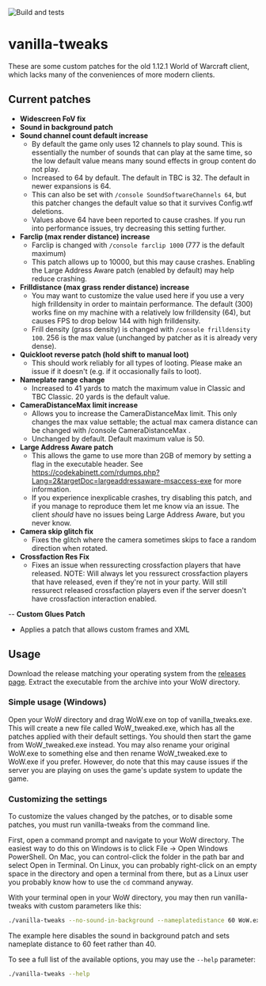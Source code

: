 ![Build and tests](https://github.com/brndd/vanilla-tweaks/actions/workflows/rust.yml/badge.svg)
 
# vanilla-tweaks

These are some custom patches for the old 1.12.1 World of Warcraft client, which lacks many of the conveniences of more modern clients.

## Current patches

- **Widescreen FoV fix**
- **Sound in background patch**
- **Sound channel count default increase**
  - By default the game only uses 12 channels to play sound. This is essentially the number of sounds that can play at the same time, so the low default value means many sound effects in group content do not play.
  - Increased to 64 by default. The default in TBC is 32. The default in newer expansions is 64. 
  - This can also be set with `/console SoundSoftwareChannels 64`, but this patcher changes the default value so that it survives Config.wtf deletions.
  - Values above 64 have been reported to cause crashes. If you run into performance issues, try decreasing this setting further.
- **Farclip (max render distance) increase**
  - Farclip is changed with `/console farclip 1000` (777 is the default maximum)
  - This patch allows up to 10000, but this may cause crashes. Enabling the Large Address Aware patch (enabled by default) may help reduce crashing.
- **Frilldistance (max grass render distance) increase**
  - You may want to customize the value used here if you use a very high frilldensity in order to maintain performance. The default (300) works fine on my machine with a relatively low frilldensity (64), but causes FPS to drop below 144 with high frilldensity.
  - Frill density (grass density) is changed with `/console frilldensity 100`. 256 is the max value (unchanged by patcher as it is already very dense).
- **Quickloot reverse patch (hold shift to manual loot)**
  - This should work reliably for all types of looting. Please make an issue if it doesn't (e.g. if it occasionally fails to loot).
- **Nameplate range change**
  - Increased to 41 yards to match the maximum value in Classic and TBC Classic. 20 yards is the default value.
- **CameraDistanceMax limit increase**
  - Allows you to increase the CameraDistanceMax limit. This only changes the max value settable; the actual max camera distance can be changed with /console CameraDistanceMax <value>.
  - Unchanged by default. Default maximum value is 50.
- **Large Address Aware patch**
  - This allows the game to use more than 2GB of memory by setting a flag in the executable header. See https://codekabinett.com/rdumps.php?Lang=2&targetDoc=largeaddressaware-msaccess-exe for more information.
  - If you experience inexplicable crashes, try disabling this patch, and if you manage to reproduce them let me know via an issue. The client *should* have no issues being Large Address Aware, but you never know.
- **Camera skip glitch fix**
  - Fixes the glitch where the camera sometimes skips to face a random direction when rotated.
- **Crossfaction Res Fix**
  - Fixes an issue when ressurecting crossfaction players that have released. NOTE: Will always let you ressurect crossfaction players that have released, even if they're not in your party. Will still ressurect released crossfaction players even if the server doesn't have crossfaction interaction enabled.

-- **Custom Glues Patch**
  - Applies a patch that allows custom frames and XML

## Usage

Download the release matching your operating system from the [releases page](https://github.com/brndd/vanilla-tweaks/releases). Extract the executable from the archive into your WoW directory.

### Simple usage (Windows)

Open your WoW directory and drag WoW.exe on top of vanilla_tweaks.exe. This will create a new file called WoW_tweaked.exe, which has all the patches applied with their default settings. You should then start the game from WoW_tweaked.exe instead. You may also rename your original WoW.exe to something else and then rename WoW_tweaked.exe to WoW.exe if you prefer. However, do note that this may cause issues if the server you are playing on uses the game's update system to update the game.

### Customizing the settings

To customize the values changed by the patches, or to disable some patches, you must run vanilla-tweaks from the command line.

First, open a command prompt and navigate to your WoW directory. The easiest way to do this on Windows is to click File -> Open Windows PowerShell. On Mac, you can control-click the folder in the path bar and select Open in Terminal. On Linux, you can probably right-click on an empty space in the directory and open a terminal from there, but as a Linux user you probably know how to use the `cd` command anyway.

With your terminal open in your WoW directory, you may then run vanilla-tweaks with custom parameters like this:

```sh
./vanilla-tweaks --no-sound-in-background --nameplatedistance 60 WoW.exe
```

The example here disables the sound in background patch and sets nameplate distance to 60 feet rather than 40.

To see a full list of the available options, you may use the `--help` parameter:

```sh
./vanilla-tweaks --help
```